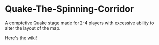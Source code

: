 # Quake-The-Spinning-Corridor
A comptetive Quake stage made for 2-4 players with excessive ability to alter the layout of the map.

Here's the [wiki](https://github.com/LittleFiery1/Quake-The-Spinning-Corridor/wiki)!
